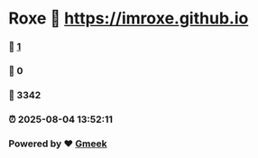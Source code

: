 # Roxe :link: https://imroxe.github.io 
### :page_facing_up: [1](https://imroxe.github.io/tag.html) 
### :speech_balloon: 0 
### :hibiscus: 3342 
### :alarm_clock: 2025-08-04 13:52:11 
### Powered by :heart: [Gmeek](https://github.com/Meekdai/Gmeek)
